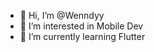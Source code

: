 - 👋 Hi, I’m @Wenndyy
- 👀 I’m interested in Mobile Dev
- 🌱 I’m currently learning Flutter

<!---
Wenndyy/Wenndyy is a ✨ special ✨ repository because its `README.md` (this file) appears on your GitHub profile.
You can click the Preview link to take a look at your changes.
--->
